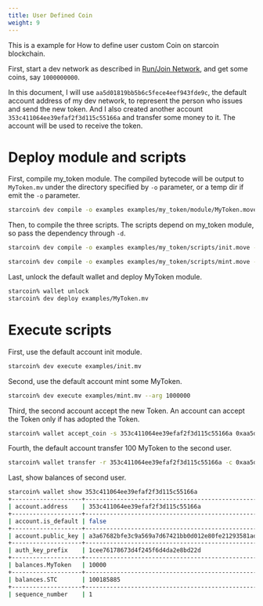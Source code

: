 ```yaml
---
title: User Defined Coin
weight: 9
---
```


This is a example for How to define user custom Coin on starcoin blockchain.

<!--more-->

First, start a dev network as described in [Run/Join Network](./runnetwork), and get some coins, say `1000000000`. 

In this document, I will use `aa5d01819bb5b6c5fece4eef943fde9c`, the default account address of my dev network, to represent the person who issues and send the new token. And I also created another account `353c411064ee39efaf2f3d115c55166a` and transfer some money to it. The account will be used to receive the token.

# Deploy module and scripts
 
First, compile my_token module. The compiled bytecode will be output to `MyToken.mv` under the directory specified by `-o` parameter, or a temp dir if emit the `-o` parameter.

```bash
starcoin% dev compile -o examples examples/my_token/module/MyToken.move 
```

Then, to compile the three scripts. The scripts depend on my_token module, so pass the dependency through `-d`.

```bash
starcoin% dev compile -o examples examples/my_token/scripts/init.move -d examples/my_token/module/MyToken.move
```

```bash
starcoin% dev compile -o examples examples/my_token/scripts/mint.move -d examples/my_token/module/MyToken.move
```

Last, unlock the default wallet and deploy MyToken module. 

```bash
starcoin% wallet unlock
starcoin% dev deploy examples/MyToken.mv
```
# Execute scripts

First, use the default account init module.
```bash
starcoin% dev execute examples/init.mv
```

Second, use the default account mint some MyToken.
```bash
starcoin% dev execute examples/mint.mv --arg 1000000
```

Third, the second account accept the new Token. An account can accept the Token only if has adopted the Token.
```bash
starcoin% wallet accept_coin -s 353c411064ee39efaf2f3d115c55166a 0xaa5d01819bb5b6c5fece4eef943fde9c::MyToken::T
```

Fourth, the default account transfer 100 MyToken to the second user.
```bash
starcoin% wallet transfer -r 353c411064ee39efaf2f3d115c55166a -c 0xaa5d01819bb5b6c5fece4eef943fde9c::MyToken::T
```

Last, show balances of second user.
```bash
starcoin% wallet show 353c411064ee39efaf2f3d115c55166a
+--------------------+------------------------------------------------------------------+
| account.address    | 353c411064ee39efaf2f3d115c55166a                                 |
+--------------------+------------------------------------------------------------------+
| account.is_default | false                                                            |
+--------------------+------------------------------------------------------------------+
| account.public_key | a3a67682bfe3c9a569a7d67421bb0d012e80fe21293581ade2cf524da9a91955 |
+--------------------+------------------------------------------------------------------+
| auth_key_prefix    | 1cee76178673d4f245f6d4da2e8bd22d                                 |
+--------------------+------------------------------------------------------------------+
| balances.MyToken   | 10000                                                            |
+--------------------+------------------------------------------------------------------+
| balances.STC       | 100185885                                                        |
+--------------------+------------------------------------------------------------------+
| sequence_number    | 1                                                                |
```